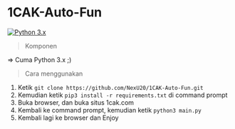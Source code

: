 # 1CAK-Auto-Fun

[![Python 3.x](https://img.shields.io/badge/python-2.6|2.7|3.x-yellow.svg)](https://www.python.org/)

>Komponen<br>

=> Cuma Python 3.x ;)
 
 >Cara menggunakan<br>
 1. Ketik `git clone https://github.com/NexU20/1CAK-Auto-Fun.git`
 2. Kemudian ketik `pip3 install -r requirements.txt` di command prompt
 3. Buka browser, dan buka situs 1cak.com
 4. Kembali ke command prompt, kemudian ketik `python3 main.py`
 5. Kembali lagi ke browser dan Enjoy
 
